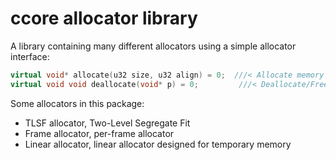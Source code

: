 # ccore allocator library

A library containing many different allocators using a simple allocator interface:

```c++
virtual void* allocate(u32 size, u32 align) = 0;  ///< Allocate memory with alignment
virtual void void deallocate(void* p) = 0;         ///< Deallocate/Free memory
```

Some allocators in this package:

* TLSF allocator, Two-Level Segregate Fit
* Frame allocator, per-frame allocator
* Linear allocator, linear allocator designed for temporary memory
